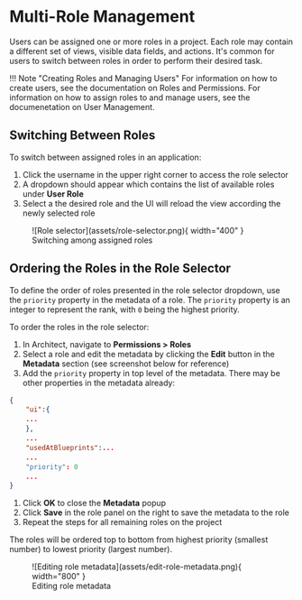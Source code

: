 # Multi-Role Management

Users can be assigned one or more roles in a project. Each role may contain a different set of views, visible data fields, and actions. It's common for users to switch between roles in order to perform their desired task.

!!! Note "Creating Roles and Managing Users"
    For information on how to create users, see the documentation on Roles and Permissions.
    For information on how to assign roles to and manage users, see the documenetation on User Management.

## Switching Between Roles

To switch between assigned roles in an application:

1. Click the username in the upper right corner to access the role selector
1. A dropdown should appear which contains the list of available roles under **User Role**
1. Select a the desired role and the UI will reload the view according the newly selected role

<figure markdown>
![Role selector](assets/role-selector.png){ width="400" }
  <figcaption>Switching among assigned roles</figcaption>
</figure>


## Ordering the Roles in the Role Selector

To define the order of roles presented in the role selector dropdown, use the `priority` property in the metadata of a role. The `priority` property is an integer to represent the rank, with `0` being the highest priority.

To order the roles in the role selector:

1. In Architect, navigate to **Permissions > Roles**
1. Select a role and edit the metadata by clicking the **Edit** button in the **Metadata** section (see screenshot below for reference)
1. Add the `priority` property in top level of the metadata. There may be other properties in the metadata already:
``` json hl_lines="8"
{
    "ui":{
    ...
    },
    ...
    "usedAtBlueprints":...
    ...
    "priority": 0
    ...
}
```
1. Click **OK** to close the **Metadata** popup
1. Click **Save** in the role panel on the right to save the metadata to the role
1. Repeat the steps for all remaining roles on the project

The roles will be ordered top to bottom from highest priority (smallest number) to lowest priority (largest number).

<figure markdown>
![Editing role metadata](assets/edit-role-metadata.png){ width="800" }
  <figcaption>Editing role metadata</figcaption>
</figure>